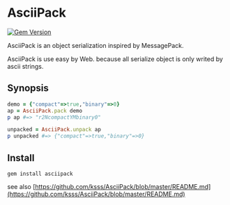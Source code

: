 # AsciiPack

[![Gem Version](https://badge.fury.io/rb/asciipack.png)](http://badge.fury.io/rb/asciipack)

AsciiPack is an object serialization inspired by MessagePack.

AsciiPack is use easy by Web. because all serialize object is only writed by ascii strings.

## Synopsis

```ruby
demo = {"compact"=>true,"binary"=>0}
ap = AsciiPack.pack demo
p ap #=> "r2NcompactYMbinary0"

unpacked = AsciiPack.unpack ap
p unpacked #=> {"compact"=>true,"binary"=>0}
```

## Install

```
gem install asciipack
```

see also [https://github.com/ksss/AsciiPack/blob/master/README.md](https://github.com/ksss/AsciiPack/blob/master/README.md)
